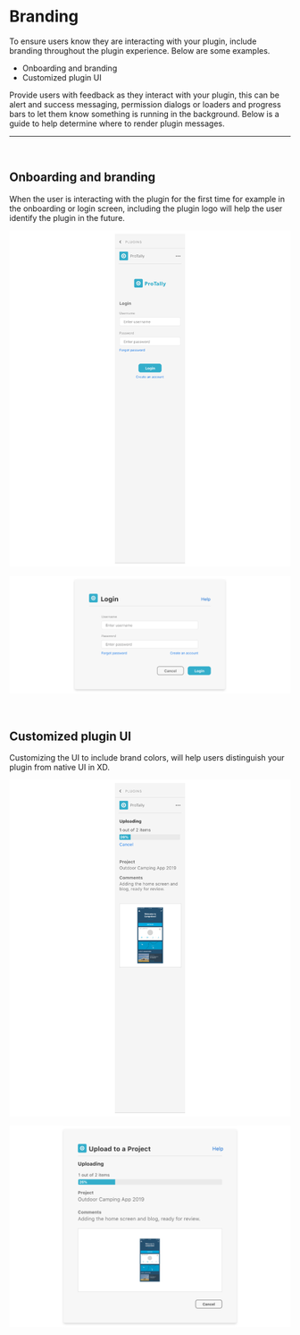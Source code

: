 # Branding

To ensure users know they are interacting with your plugin, include branding throughout the plugin experience. Below are some examples. 

- Onboarding and branding
- Customized plugin UI

Provide users with feedback as they interact with your plugin, this can be alert and success messaging, permission dialogs or loaders and progress bars to let them know something is running in the background. Below is a guide to help determine where to render plugin messages.

----------
 <br />

## Onboarding and branding

When the user is interacting with the plugin for the first time for example in the onboarding or login screen, including the plugin logo will help the user identify the plugin in the future. 

![Panel branding example](../ux-images/Branding-1.png)

![modal branding example](../ux-images/Branding-2.png)

 <br />

## Customized plugin UI

Customizing the UI to include brand colors, will help users distinguish your plugin from native UI in XD. 

![Panel customization example](../ux-images/Branding-3.png)

![Modal customization example](../ux-images/Branding-4.png)

